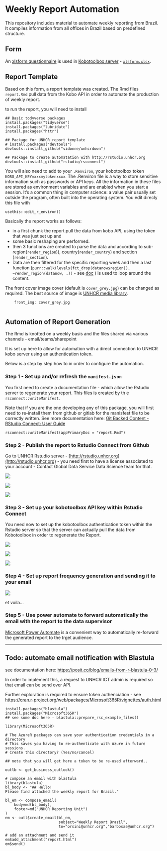 
# Weekly Report Automation


This repository includes material to automate weekly reporting from Brazil. It compiles information from all offices in Brazil based on predefined structure.


## Form

An [xlsform questionnaire](http://xlsform.org) is used in [Kobotoolbox server](https://enketo.unhcr.org/x/UVGqjG15) - [`xlsform.xlsx`](https://github.com/IM-BR-UNHCR/weekly-report-main-brazil/raw/main/xlsform.xlsx).


## Report Template

Based on this form, a report template was created. The Rmd files `report.Rmd` pull data from the Kobo API in order to automate the production of weekly report.

to run the report, you will need to install 

```{r}
## Basic todyverse packages
install.packages("tidyverse")
install.packages("lubridate")
install.packages("httr")

## Package for UNHCR report template
# install.packages("devtools")
devtools::install_github("vidonne/unhcrdown")

## Package to create automatation with http://rstudio.unhcr.org
devtools::install_github("rstudio/rsconnect")

```

You will also need to add to your `.Renviron`, your kobotoolbox token `KOBO_API_KEY=xxxmytokenxxxx`. The .Renviron file is a way to store sensitive information such as passwords or API keys. All the information in these files are stored as environment variables and are enabled when you start a session. It’s a common thing in computer science: a value pair usually set outside the program, often built into the operating system. You edit direcly this file with 

```{r}
usethis::edit_r_environ()

```


Basically the report works as follows: 
 * in a first chunk the report pull the data from kobo API, using the token that was just set up and 
 * some basic reshaping are performed.  
 * then 3 functions are created to parse the data and according to sub-region(`render_region`)), country(`render_country`) and section (`render_section`). 
 * Data are then filtered for the specific reporting week and then a last function (`purr::walk(levels(fct_drop(datanow$region)), ~render_region(datanow, .))` - see [doc](https://purrr.tidyverse.org/reference/map.html) ) is used to loop around the content. 


The front cover image cover (default is `cover_grey.jpg`) can be changed as required. The best source of image is [UNHCR media library](http://media.unhcr.org).

```
    front_img: cover_grey.jpg
    
```

## Automation of Report Generation

The Rmd is knotted on a weekly basis and the files shared via various channels - email/teams/sharepoint

It is set up here to allow for automation with a direct connection to UNHCR kobo server using an authentication token.

Below is a step by step how to in order to configure the automation.

 
### Step 1 - Set up and/or refresh the `manifest.json`

You first need to create a documentation file - which allow the Rstudio server to regenerate your report. This files is created by th e `rsconnect::writeManifest`.

Note that if you are the one developing any of this package, you will first need to re-install them from github or gitlab for the manisfest file to be correctly written. See more documentation here: [Git Backed Content - RStudio Connect: User Guide](https://docs.rstudio.com/connect/user/git-backed/)

```{r}
rsconnect::writeManifest(appPrimaryDoc = "report.Rmd")
```

### Step 2 -  Publish the report to Rstudio Connect from Github

Go to UNHCR Rstudio server - [http://rstudio.unhcr.org](http://rstudio.unhcr.org) - you need first to have a license associated to your account - Contact Global Data Service Data Science team for that.
 
![ ](https://raw.githubusercontent.com/IM-BR-UNHCR/weekly-report-main-brazil/main/inst/fromGit.png) 



![ ](https://raw.githubusercontent.com/IM-BR-UNHCR/weekly-report-main-brazil/main/inst/fromGit2.png)


![ ](https://raw.githubusercontent.com/IM-BR-UNHCR/weekly-report-main-brazil/main/inst/fromGit3.png)



### Step 3 -  Set up your kobotoolbox API key within Rstudio Connect

You need now to set up the kobotoolbox authentication token within the Rstudio server so that the server can actually pull the data from Kobotoolbox in order to regenerate the Report.

![ ](https://raw.githubusercontent.com/IM-BR-UNHCR/weekly-report-main-brazil/main/inst/fromGit4.png)

![ ](https://raw.githubusercontent.com/IM-BR-UNHCR/weekly-report-main-brazil/main/inst/fromGit5.png)


![ ](https://raw.githubusercontent.com/IM-BR-UNHCR/weekly-report-main-brazil/main/inst/fromGit6.png)


### Step 4 -  Set up report frequency generation and sending it to your email


![ ](https://raw.githubusercontent.com/IM-BR-UNHCR/weekly-report-main-brazil/main/inst/fromGit7.png)

et voila...



### Step 5 -  Use power automate to forward automatically the email with the report to the data supervisor
 
[Microsoft Power Automate](https://make.powerautomate.com/) is a convenient way to automatically re-forward the generated report to the trget audience.



----

## Todo: automate email notification with  Blastula

see documentation here: https://posit.co/blog/emails-from-r-blastula-0-3/ 

In order to implement this, a request to UNHCR ICT admin is required so that email can be send over API.

Further exploration is required to ensure token authenciation - see https://cran.r-project.org/web/packages/Microsoft365R/vignettes/auth.html 


```{r} 
install.packages("blastula")
install.packages("Microsoft365R")
## see some doc here - blastula::prepare_rsc_example_files()

library(Microsoft365R)

# The AzureR packages can save your authentication credentials in a directory
# This saves you having to re-authenticate with Azure in future sessions. 
# Create this directory? (Yes/no/cancel) 

## note that you will get here a token to be re-used afterward..

outlb <- get_business_outlook()

# compose an email with blastula
library(blastula)
bl_body <- "## Hello!
Please find attached the weekly report for Brazil."

bl_em <- compose_email(
    body=md(bl_body),
    footer=md("UNHCR Reporting Unit")
)
em <- outl$create_email(bl_em, 
                        subject="Weekly Report Brazil",
                        to="orsini@unhcr.org","barbosas@unhcr.org")

# add an attachment and send it
em$add_attachment("report.html")
em$send()

```


